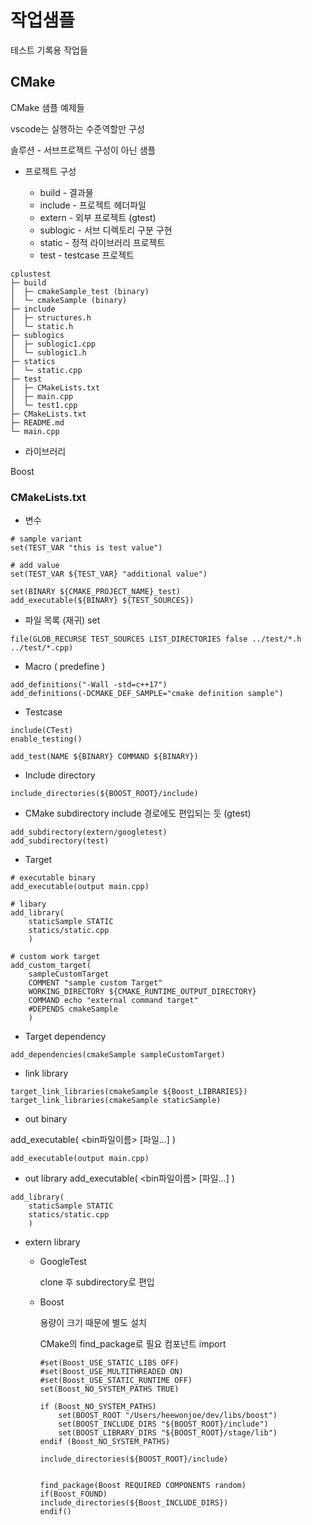 # 작업샘플

테스트 기록용 작업들

## CMake
CMake 샘플 예제들

vscode는 실행하는 수준역할만 구성

솔루션 - 서브프로젝트 구성이 아닌 샘플

* 프로젝트 구성
  
    - build - 결과물
    - include - 프로젝트 헤더파일
    - extern - 외부 프로젝트 (gtest)
    - sublogic - 서브 디렉토리 구분 구현
    - static - 정적 라이브러리 프로젝트
    - test - testcase 프로젝트

```
cplustest                                                  
├─ build                            
│  ├─ cmakeSample_test (binary)                           
│  └─ cmakeSample (binary)                                                 
├─ include                                   
│  ├─ structures.h                            
│  └─ static.h                                                      
├─ sublogics                                   
│  ├─ sublogic1.cpp                            
│  └─ sublogic1.h                                                     
├─ statics     
│  └─ static.cpp                                                 
├─ test                                   
│  ├─ CMakeLists.txt                             
│  ├─ main.cpp                            
│  └─ test1.cpp                             
├─ CMakeLists.txt                              
├─ README.md                                   
└─ main.cpp   
```                                 
* 라이브러리
  
Boost


### CMakeLists.txt

* 변수

```
# sample variant
set(TEST_VAR "this is test value")

# add value
set(TEST_VAR ${TEST_VAR} "additional value")

set(BINARY ${CMAKE_PROJECT_NAME}_test)
add_executable(${BINARY} ${TEST_SOURCES})
```

* 파일 목록 (재귀) set
  
```
file(GLOB_RECURSE TEST_SOURCES LIST_DIRECTORIES false ../test/*.h ../test/*.cpp)
```

* Macro ( predefine )
  
```
add_definitions("-Wall -std=c++17")
add_definitions(-DCMAKE_DEF_SAMPLE="cmake definition sample")

```


* Testcase
```
include(CTest)
enable_testing()

add_test(NAME ${BINARY} COMMAND ${BINARY})
```


* Include directory 
```
include_directories(${BOOST_ROOT}/include) 
```

* CMake subdirectory
include 경로에도 편입되는 듯 (gtest)
```
add_subdirectory(extern/googletest)
add_subdirectory(test)
```

* Target
```
# executable binary
add_executable(output main.cpp)

# libary
add_library(
    staticSample STATIC 
    statics/static.cpp
    )

# custom work target
add_custom_target( 
    sampleCustomTarget 
    COMMENT "sample custom Target"
    WORKING_DIRECTORY ${CMAKE_RUNTIME_OUTPUT_DIRECTORY}
    COMMAND echo "external command target"
    #DEPENDS cmakeSample
    )
```

* Target dependency
```
add_dependencies(cmakeSample sampleCustomTarget)
```

* link library
```
target_link_libraries(cmakeSample ${Boost_LIBRARIES})
target_link_libraries(cmakeSample staticSample)
```

* out binary
  
add_executable( <bin파일이름> [파일...] )
```
add_executable(output main.cpp)
``` 

* out library
add_executable( <bin파일이름> <TYPE> [파일...] )
```
add_library(
    staticSample STATIC 
    statics/static.cpp
    )
```
* extern library

    - GoogleTest
        
        clone 후 subdirectory로 편입
    - Boost
        
        용량이 크기 때문에 별도 설치

        CMake의 find_package로 필요 컴포넌트 import
        ```
        #set(Boost_USE_STATIC_LIBS OFF) 
        #set(Boost_USE_MULTITHREADED ON)  
        #set(Boost_USE_STATIC_RUNTIME OFF) 
        set(Boost_NO_SYSTEM_PATHS TRUE) 

        if (Boost_NO_SYSTEM_PATHS)
            set(BOOST_ROOT "/Users/heewonjoe/dev/libs/boost")
            set(BOOST_INCLUDE_DIRS "${BOOST_ROOT}/include")
            set(BOOST_LIBRARY_DIRS "${BOOST_ROOT}/stage/lib")
        endif (Boost_NO_SYSTEM_PATHS)

        include_directories(${BOOST_ROOT}/include) 


        find_package(Boost REQUIRED COMPONENTS random) 
        if(Boost_FOUND)
        include_directories(${Boost_INCLUDE_DIRS}) 
        endif()

        ```